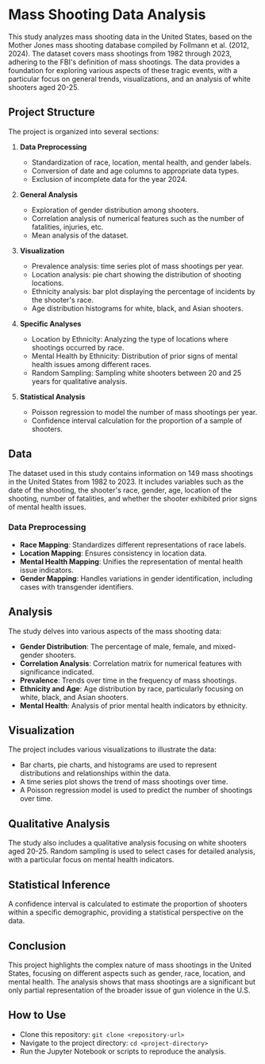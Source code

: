 # Mass Shooting Data Analysis

This study analyzes mass shooting data in the United States, based on the Mother Jones mass shooting database compiled by Follmann et al. (2012, 2024). The dataset covers mass shootings from 1982 through 2023, adhering to the FBI's definition of mass shootings. The data provides a foundation for exploring various aspects of these tragic events, with a particular focus on general trends, visualizations, and an analysis of white shooters aged 20-25.

## Project Structure

The project is organized into several sections:

1. **Data Preprocessing**
    - Standardization of race, location, mental health, and gender labels.
    - Conversion of date and age columns to appropriate data types.
    - Exclusion of incomplete data for the year 2024.

2. **General Analysis**
    - Exploration of gender distribution among shooters.
    - Correlation analysis of numerical features such as the number of fatalities, injuries, etc.
    - Mean analysis of the dataset.

3. **Visualization**
    - Prevalence analysis: time series plot of mass shootings per year.
    - Location analysis: pie chart showing the distribution of shooting locations.
    - Ethnicity analysis: bar plot displaying the percentage of incidents by the shooter's race.
    - Age distribution histograms for white, black, and Asian shooters.

4. **Specific Analyses**
    - Location by Ethnicity: Analyzing the type of locations where shootings occurred by race.
    - Mental Health by Ethnicity: Distribution of prior signs of mental health issues among different races.
    - Random Sampling: Sampling white shooters between 20 and 25 years for qualitative analysis.

5. **Statistical Analysis**
    - Poisson regression to model the number of mass shootings per year.
    - Confidence interval calculation for the proportion of a sample of shooters.

## Data

The dataset used in this study contains information on 149 mass shootings in the United States from 1982 to 2023. It includes variables such as the date of the shooting, the shooter's race, gender, age, location of the shooting, number of fatalities, and whether the shooter exhibited prior signs of mental health issues.

### Data Preprocessing

- **Race Mapping**: Standardizes different representations of race labels.
- **Location Mapping**: Ensures consistency in location data.
- **Mental Health Mapping**: Unifies the representation of mental health issue indicators.
- **Gender Mapping**: Handles variations in gender identification, including cases with transgender identifiers.

## Analysis

The study delves into various aspects of the mass shooting data:

- **Gender Distribution**: The percentage of male, female, and mixed-gender shooters.
- **Correlation Analysis**: Correlation matrix for numerical features with significance indicated.
- **Prevalence**: Trends over time in the frequency of mass shootings.
- **Ethnicity and Age**: Age distribution by race, particularly focusing on white, black, and Asian shooters.
- **Mental Health**: Analysis of prior mental health indicators by ethnicity.

## Visualization

The project includes various visualizations to illustrate the data:

- Bar charts, pie charts, and histograms are used to represent distributions and relationships within the data.
- A time series plot shows the trend of mass shootings over time.
- A Poisson regression model is used to predict the number of shootings over time.

## Qualitative Analysis

The study also includes a qualitative analysis focusing on white shooters aged 20-25. Random sampling is used to select cases for detailed analysis, with a particular focus on mental health indicators.

## Statistical Inference

A confidence interval is calculated to estimate the proportion of shooters within a specific demographic, providing a statistical perspective on the data.

## Conclusion

This project highlights the complex nature of mass shootings in the United States, focusing on different aspects such as gender, race, location, and mental health. The analysis shows that mass shootings are a significant but only partial representation of the broader issue of gun violence in the U.S.

## How to Use

- Clone this repository: `git clone <repository-url>`
- Navigate to the project directory: `cd <project-directory>`
- Run the Jupyter Notebook or scripts to reproduce the analysis.



